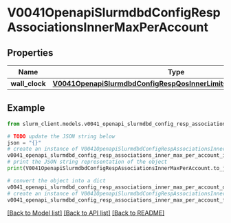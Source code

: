 # V0041OpenapiSlurmdbdConfigRespAssociationsInnerMaxPerAccount


## Properties

Name | Type | Description | Notes
------------ | ------------- | ------------- | -------------
**wall_clock** | [**V0041OpenapiSlurmdbdConfigRespQosInnerLimitsMaxWallClockPerQos**](V0041OpenapiSlurmdbdConfigRespQosInnerLimitsMaxWallClockPerQos.md) |  | [optional] 

## Example

```python
from slurm_client.models.v0041_openapi_slurmdbd_config_resp_associations_inner_max_per_account import V0041OpenapiSlurmdbdConfigRespAssociationsInnerMaxPerAccount

# TODO update the JSON string below
json = "{}"
# create an instance of V0041OpenapiSlurmdbdConfigRespAssociationsInnerMaxPerAccount from a JSON string
v0041_openapi_slurmdbd_config_resp_associations_inner_max_per_account_instance = V0041OpenapiSlurmdbdConfigRespAssociationsInnerMaxPerAccount.from_json(json)
# print the JSON string representation of the object
print(V0041OpenapiSlurmdbdConfigRespAssociationsInnerMaxPerAccount.to_json())

# convert the object into a dict
v0041_openapi_slurmdbd_config_resp_associations_inner_max_per_account_dict = v0041_openapi_slurmdbd_config_resp_associations_inner_max_per_account_instance.to_dict()
# create an instance of V0041OpenapiSlurmdbdConfigRespAssociationsInnerMaxPerAccount from a dict
v0041_openapi_slurmdbd_config_resp_associations_inner_max_per_account_from_dict = V0041OpenapiSlurmdbdConfigRespAssociationsInnerMaxPerAccount.from_dict(v0041_openapi_slurmdbd_config_resp_associations_inner_max_per_account_dict)
```
[[Back to Model list]](../README.md#documentation-for-models) [[Back to API list]](../README.md#documentation-for-api-endpoints) [[Back to README]](../README.md)



